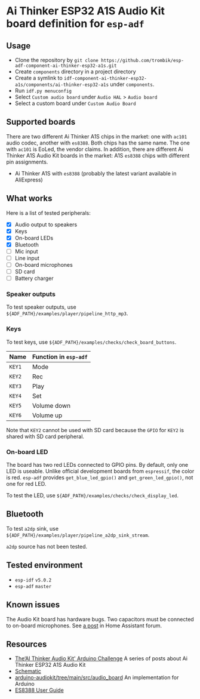 # Ai Thinker ESP32 A1S Audio Kit board definition for `esp-adf`

## Usage

* Clone the repository by `git clone https://github.com/trombik/esp-adf-component-ai-thinker-esp32-a1s.git`
* Create `components` directory in a project directory
* Create a symlink to
  `idf-component-ai-thinker-esp32-a1s/components/ai-thinker-esp32-a1s` under
  `components`.
* Run `idf.py menuconfig`
* Select `Custom audio board` under `Audio HAL` > `Audio board`
* Select a custom board under `Custom Audio Board`

## Supported boards

There are two different Ai Thinker A1S chips in the market: one with `ac101`
audio codec, another with `es8388`. Both chips has the same name. The one with
`ac101` is EoLed, the vendor claims. In addition, there are different Ai
Thinker A1S Audio Kit boards in the market: A1S `es8388` chips with different
pin assignments.

* Ai Thinker A1S with `es8388` (probably the latest variant available in
  AliExpress)

## What works

Here is a list of tested peripherals:

- [x] Audio output to speakers
- [x] Keys
- [x] On-board LEDs
- [x] Bluetooth
- [ ] Mic input
- [ ] Line input
- [ ] On-board microphones
- [ ] SD card
- [ ] Battery charger

### Speaker outputs

To test speaker outputs, use `${ADF_PATH}/examples/player/pipeline_http_mp3`.

### Keys

To test keys, use `${ADF_PATH}/examples/checks/check_board_buttons`.

| Name   | Function in `esp-adf` |
|--------|-----------------------|
| `KEY1` | Mode                  |
| `KEY2` | Rec                   |
| `KEY3` | Play                  |
| `KEY4` | Set                   |
| `KEY5` | Volume down           |
| `KEY6` | Volume up             |

Note that `KEY2` cannot be used with SD card because the `GPIO` for `KEY2` is
shared with SD card peripheral.

### On-board LED

The board has two red LEDs connected to GPIO pins. By default, only one LED is
useable. Unlike official development boards from `espressif`, the color is
red. `esp-adf` provides `get_blue_led_gpio()` and `get_green_led_gpio()`, not
one for red LED.

To test the LED, use `${ADF_PATH}/examples/checks/check_display_led`.

## Bluetooth

To test `a2dp` sink, use `${ADF_PATH}/examples/player/pipeline_a2dp_sink_stream`.

`a2dp` source has not been tested.

## Tested environment

- `esp-idf` `v5.0.2`
- `esp-adf` `master`

## Known issues

The Audio Kit board has hardware bugs. Two capacitors must be connected to on-board microphones. See
[a post](https://community.home-assistant.io/t/esp32-a1s-audio-kit-for-voice-assistant/568301/18) in
Home Assistant forum.

## Resources

* [The‘AI Thinker Audio Kit' Arduino Challenge](https://www.pschatzmann.ch/home/2021/12/06/the-ai-thinker-audio-kit-experience-or-nothing-is-right/)
  A series of posts about Ai Thinker ESP32 A1S Audio Kit
* [Schematic](https://docs.ai-thinker.com/_media/esp32-audio-kit_v2.2_sch.pdf)
* [arduino-audiokit/tree/main/src/audio_board](https://github.com/pschatzmann/arduino-audiokit/tree/main/src/audio_board)
  An implementation for Arduino
* [ES8388 User Guide](https://dl.radxa.com/rock2/docs/hw/ds/ES8388%20user%20Guide.pdf)
